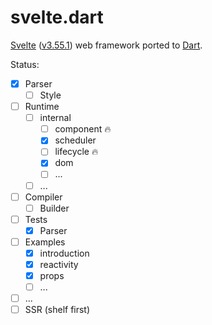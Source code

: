 svelte.dart
===========

[Svelte](https://svelte.dev/) ([v3.55.1](https://github.com/sveltejs/svelte/tree/v3.55.1))
web framework ported to [Dart](https://dart.dev).

Status:
- [x] Parser
  - [ ] Style
- [ ] Runtime
  - [ ] internal
    - [ ] component 🔥
    - [x] scheduler
    - [ ] lifecycle 🔥
    - [x] dom
    - [ ] ...
  - [ ] ...
- [ ] Compiler
  - [ ] Builder
- [ ] Tests
  - [x] Parser
- [ ] Examples
  - [x] introduction
  - [x] reactivity
  - [x] props
  - [ ] ...
- [ ] ...
- [ ] SSR (shelf first)
